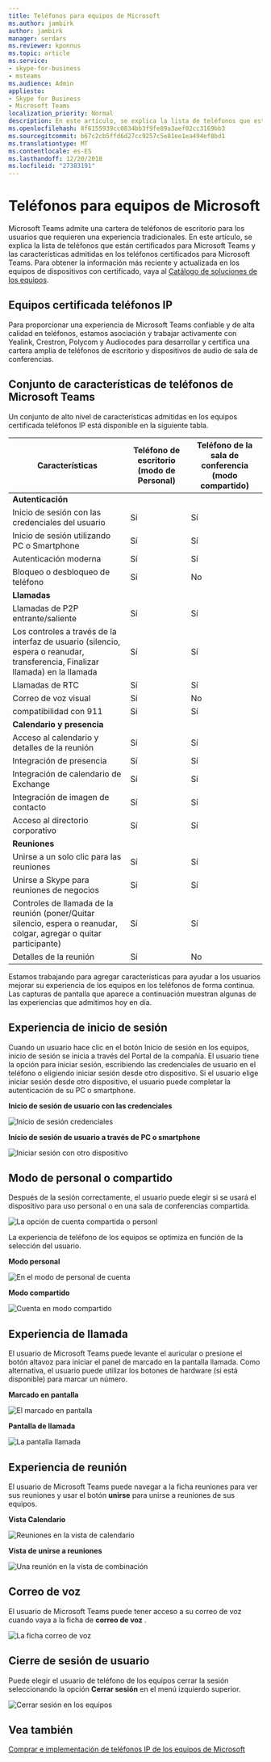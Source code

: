 ```yaml
---
title: Teléfonos para equipos de Microsoft
ms.author: jambirk
author: jambirk
manager: serdars
ms.reviewer: kponnus
ms.topic: article
ms.service:
- skype-for-business
- msteams
ms.audience: Admin
appliesto:
- Skype for Business
- Microsoft Teams
localization_priority: Normal
description: En este artículo, se explica la lista de teléfonos que están certificados para Microsoft Teams y las características admitidas en los teléfonos certificados para Microsoft Teams.
ms.openlocfilehash: 8f6155939cc0834bb3f9fe89a3aef02cc3169bb3
ms.sourcegitcommit: b67c2cb5ffd6d27cc9257c5e81ee1ea494ef8bd1
ms.translationtype: MT
ms.contentlocale: es-ES
ms.lasthandoff: 12/20/2018
ms.locfileid: "27383191"
---
```

# <a name="phones-for-microsoft-teams"></a>Teléfonos para equipos de Microsoft

Microsoft Teams admite una cartera de teléfonos de escritorio para los usuarios que requieren una experiencia tradicionales. En este artículo, se explica la lista de teléfonos que están certificados para Microsoft Teams y las características admitidas en los teléfonos certificados para Microsoft Teams. Para obtener la información más reciente y actualizada en los equipos de dispositivos con certificado, vaya al [Catálogo de soluciones de los equipos](http://office.com/teamsdevices).

## <a name="teams-certified-ip-phones"></a>Equipos certificada teléfonos IP
Para proporcionar una experiencia de Microsoft Teams confiable y de alta calidad en teléfonos, estamos asociación y trabajar activamente con Yealink, Crestron, Polycom y Audiocodes para desarrollar y certifica una cartera amplia de teléfonos de escritorio y dispositivos de audio de sala de conferencias.

## <a name="microsoft-teams-phones-feature-set"></a>Conjunto de características de teléfonos de Microsoft Teams

Un conjunto de alto nivel de características admitidas en los equipos certificada teléfonos IP está disponible en la siguiente tabla.


|Características |Teléfono de escritorio (modo de Personal) |Teléfono de la sala de conferencia (modo compartido)|
|---------|---------|---------|
|**Autenticación** | |  |
|Inicio de sesión con las credenciales del usuario |  Sí | Sí|
|Inicio de sesión utilizando PC o Smartphone  | Sí |Sí|
|Autenticación moderna | Sí |Sí |
|Bloqueo o desbloqueo de teléfono | Sí |No |
|**Llamadas** |  |  |
|Llamadas de P2P entrante/saliente | Sí  |Sí |
|Los controles a través de la interfaz de usuario (silencio, espera o reanudar, transferencia, Finalizar llamada) en la llamada| Sí  |Sí |
|Llamadas de RTC| Sí  |Sí |
|Correo de voz visual | Sí | No |
|compatibilidad con 911  | Sí  |Sí |
|**Calendario y presencia**|   | |
|Acceso al calendario y detalles de la reunión|Sí |Sí|
|Integración de presencia |Sí|Sí|
|Integración de calendario de Exchange |Sí|Sí|
|Integración de imagen de contacto  |Sí|Sí|
|Acceso al directorio corporativo | Sí|Sí|
|**Reuniones**|   ||
|Unirse a un solo clic para las reuniones  | Sí  |Sí |
|Unirse a Skype para reuniones de negocios | Sí  | Sí|
|Controles de llamada de la reunión (poner/Quitar silencio, espera o reanudar, colgar, agregar o quitar participante)|Sí|Sí|
|Detalles de la reunión|Sí|No|

Estamos trabajando para agregar características para ayudar a los usuarios mejorar su experiencia de los equipos en los teléfonos de forma continua. Las capturas de pantalla que aparece a continuación muestran algunas de las experiencias que admitimos hoy en día.

## <a name="sign-in-experience"></a>Experiencia de inicio de sesión

Cuando un usuario hace clic en el botón Inicio de sesión en los equipos, inicio de sesión se inicia a través del Portal de la compañía. El usuario tiene la opción para iniciar sesión, escribiendo las credenciales de usuario en el teléfono o eligiendo iniciar sesión desde otro dispositivo. Si el usuario elige iniciar sesión desde otro dispositivo, el usuario puede completar la autenticación de su PC o smartphone.

**Inicio de sesión de usuario con las credenciales**

![Inicio de sesión credenciales](media/sign-in-with-credentials.png)

**Inicio de sesión de usuario a través de PC o smartphone**

![Iniciar sesión con otro dispositivo](media/sign-in-with-device.jpg)

## <a name="personalshared-mode"></a>Modo de personal o compartido

Después de la sesión correctamente, el usuario puede elegir si se usará el dispositivo para uso personal o en una sala de conferencias compartida.

![La opción de cuenta compartida o personl](media/personal-vs-shared-mode.jpg)

La experiencia de teléfono de los equipos se optimiza en función de la selección del usuario.

**Modo personal**

![En el modo de personal de cuenta](media/personal-mode.png)

**Modo compartido**

![Cuenta en modo compartido](media/shared-mode.png)

## <a name="calling-experience"></a>Experiencia de llamada

El usuario de Microsoft Teams puede levante el auricular o presione el botón altavoz para iniciar el panel de marcado en la pantalla llamada. Como alternativa, el usuario puede utilizar los botones de hardware (si está disponible) para marcar un número.

**Marcado en pantalla**

![El marcado en pantalla](media/on-screen-dial-pad.png)

**Pantalla de llamada**

![La pantalla llamada](media/calling-screen.png)

## <a name="meeting-experience"></a>Experiencia de reunión

El usuario de Microsoft Teams puede navegar a la ficha reuniones para ver sus reuniones y usar el botón **unirse** para unirse a reuniones de sus equipos.

**Vista Calendario**

![Reuniones en la vista de calendario](media/calendar-view.png)

**Vista de unirse a reuniones**

![Una reunión en la vista de combinación](media/meeting-join-view.png)


## <a name="voicemail"></a>Correo de voz

El usuario de Microsoft Teams puede tener acceso a su correo de voz cuando vaya a la ficha de **correo de voz** .

![La ficha correo de voz](media/voicemail-tab.png)

## <a name="user-sign-out"></a>Cierre de sesión de usuario

Puede elegir el usuario de teléfono de los equipos cerrar la sesión seleccionando la opción **Cerrar sesión** en el menú izquierdo superior.

![Cerrar sesión en los equipos](media/teams-sign-out.png)

## <a name="see-also"></a>Vea también

[Comprar e implementación de teléfonos IP de los equipos de Microsoft](buying-and-deploying-teams-ip-phones.md)